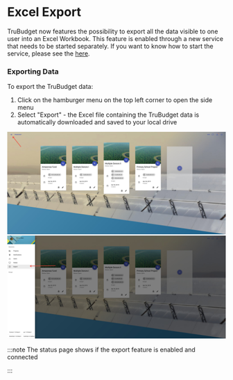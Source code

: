 # Excel Export

TruBudget now features the possibility to export all the data visible to one user into an Excel Workbook. This feature is enabled through a new service that needs to be started separately. If you want to know how to start the service, please see the [here](./../operation-administration/introduction).

### Exporting Data

To export the TruBudget data:

1. Click on the hamburger menu on the top left corner to open the side menu
2. Select "Export" - the Excel file containing the TruBudget data is automatically downloaded and saved to your local drive

![open menu](./img/excel_export_1.jpg)
![export data](./img/excel_export_2.jpg)

:::note
The status page shows if the export feature is enabled and connected

:::
